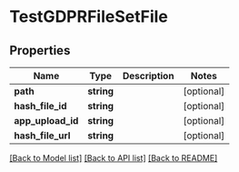 # TestGDPRFileSetFile

## Properties
Name | Type | Description | Notes
------------ | ------------- | ------------- | -------------
**path** | **string** |  | [optional] 
**hash_file_id** | **string** |  | [optional] 
**app_upload_id** | **string** |  | [optional] 
**hash_file_url** | **string** |  | [optional] 

[[Back to Model list]](../README.md#documentation-for-models) [[Back to API list]](../README.md#documentation-for-api-endpoints) [[Back to README]](../README.md)

